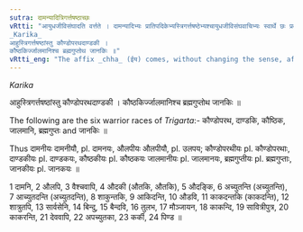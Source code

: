 ```yaml
---
sutra: दामन्यादित्रिगर्त्तषष्ठाच्छः
vRtti: "आयुधजीविसंघादति वर्त्तते । दामन्यादिभ्यः प्रातिपदिकेभ्यस्त्रिगर्त्तषष्ठेभ्यश्चायुधजीविसंघवाचिभ्यः स्वार्थे छः प्रत्ययो भवति । येषामायुधजीविनां संघानां षडन्तर्वर्गास्तत्र च त्रिगर्त्तः षष्ठः ॥
_Karika_
आहुस्त्रिगर्त्तषष्ठांस्तु कौण्डोपरथदाण्डकी ।
कौष्ठकिर्ज्जालमानिश्च ब्रह्मगुप्तोथ जानकिः ॥"
vRtti_eng: "The affix _chha_ (ईय) comes, without changing the sense, after _damini_ &c, and after the six warrior-stocks called _Traigarta_ _shashtha_."
---
```

_Karika_

आहुस्त्रिगर्त्तषष्ठांस्तु कौण्डोपरथदाण्डकी ।
कौष्ठकिर्ज्जालमानिश्च ब्रह्मगुप्तोथ जानकिः ॥

The following are the six warrior races of _Trigarta_:- कौण्डोपरथ, दाण्डकि, कौष्ठिक, जालमानि, ब्रह्मगुप्तः and जानकिः ॥

Thus दामनीयः दामनीयौ, pl. दामनयः, औलपीयः औलपीयौ, pl. उलपय; कौण्डोपरथीयः pl. कौण्डोपरथाः, दाण्डकीयः pl. दाण्डकयः, कौष्ठकीयः pl. कौष्ठकयः जालमानीयः pl. जालमानयः, ब्रह्मगुप्तीयः pl. ब्रह्मगुप्ताः, जानकीयः pl. जानकयः ॥

1 दामनि, 2 औलपि, 3 वैश्चवापि, 4 औदकी (औतकि, औतकि), 5 औदङ्कि, 6 अच्युतन्ति (अच्युतन्ति), 7 आच्युतदन्ति (अच्युतदन्ति), 8 शाकुन्तकि, 9 आकिदन्ति, 10 औडवि, 11 काकदन्तकि (काकदन्ति), 12 शात्रुतपि, 13 सार्वसेनि, 14 बिन्दु, 15 बैन्दवि, 16 तुलभ, 17 मौञ्जायन, 18 काकन्दि, 19 सावित्रीपुत्र, 20 काकरन्ति, 21 देववापि, 22 अपच्युतका, 23 कर्की, 24 पिण्ड ॥
